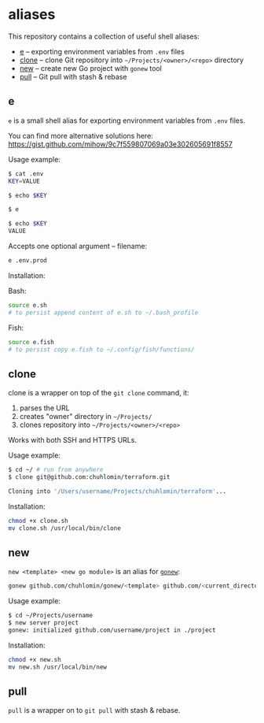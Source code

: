 # aliases

This repository contains a collection of useful shell aliases:

* [e](#e) – exporting environment variables from `.env` files
* [clone](#clone) – clone Git repository into `~/Projects/<owner>/<repo>` directory
* [new](#new) – create new Go project with `gonew` tool
* [pull](#pull) – Git pull with stash & rebase

## e

`e` is a small shell alias for exporting environment variables from `.env` files.

You can find more alternative solutions here: https://gist.github.com/mihow/9c7f559807069a03e302605691f8557

Usage example:

```bash
$ cat .env
KEY=VALUE

$ echo $KEY

$ e

$ echo $KEY
VALUE
```

Accepts one optional argument – filename:

```bash
e .env.prod
````

Installation:

Bash:

```bash
source e.sh
# to persist append content of e.sh to ~/.bash_profile
```

Fish:

```bash
source e.fish
# to persist copy e.fish to ~/.config/fish/functions/
```

## clone

clone is a wrapper on top of the `git clone` command, it:

1. parses the URL
2. creates "owner" directory in `~/Projects/`
3. clones repository into `~/Projects/<owner>/<repo>`

Works with both SSH and HTTPS URLs.

Usage example:

```bash
$ cd ~/ # run from anywhere
$ clone git@github.com:chuhlomin/terraform.git

Cloning into '/Users/username/Projects/chuhlomin/terraform'...
```

Installation:

```bash
chmod +x clone.sh
mv clone.sh /usr/local/bin/clone
```

## new

`new <template> <new go module>` is an alias for [`gonew`](https://github.com/chuhlomin/gonew):

```bash
gonew github.com/chuhlomin/gonew/<template> github.com/<current_directory>/<new go module>
```

Usage example:

```bash
$ cd ~/Projects/username
$ new server project
gonew: initialized github.com/username/project in ./project
```

Installation:

```bash
chmod +x new.sh
mv new.sh /usr/local/bin/new
```

## pull

`pull` is a wrapper on to `git pull` with stash & rebase.

